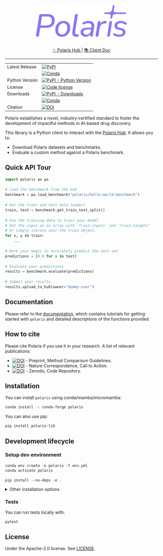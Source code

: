 <div align="center">
    <img src="docs/images/logo.svg" width="300px">
</div>
</br>

<p align="center">
    <a href="https://polarishub.io/" target="_blank">
      ✨ Polaris Hub
  </a> |
  <a href="https://polaris-hub.github.io/polaris/" target="_blank">
      📚 Client Doc
  </a>
</p>

---

|  |  | 
| --- | --- | 
| Latest Release | [![PyPI](https://img.shields.io/pypi/v/polaris-lib)](https://pypi.org/project/polaris-lib/) | 
|  | [![Conda](https://img.shields.io/conda/v/conda-forge/polaris?label=conda&color=success)](https://anaconda.org/conda-forge/polaris) |
| Python Version | [![PyPI - Python Version](https://img.shields.io/pypi/pyversions/polaris-lib)](https://pypi.org/project/polaris-lib/) |
| License | [![Code license](https://img.shields.io/badge/Code%20License-Apache_2.0-green.svg)](https://github.com/polaris-hub/polaris/blob/main/LICENSE) |
| Downloads | [![PyPI - Downloads](https://img.shields.io/pypi/dm/polaris-lib)](https://pypi.org/project/polaris-lib/) |
| | [![Conda](https://img.shields.io/conda/dn/conda-forge/polaris)](https://anaconda.org/conda-forge/polaris) |
| Citation | [![DOI](https://img.shields.io/badge/DOI-10.1038%2Fs42256--024--00911--w-blue)](https://doi.org/10.1038/s42256-024-00911-w) |

Polaris establishes a novel, industry‑certified standard to foster the development of impactful methods in AI-based drug discovery.

This library is a Python client to interact with the [Polaris Hub](https://polarishub.io/). It allows you to:

- Download Polaris datasets and benchmarks.
- Evaluate a custom method against a Polaris benchmark.

## Quick API Tour

```python
import polaris as po

# Load the benchmark from the Hub
benchmark = po.load_benchmark("polaris/hello-world-benchmark")

# Get the train and test data-loaders
train, test = benchmark.get_train_test_split()

# Use the training data to train your model
# Get the input as an array with 'train.inputs' and 'train.targets'  
# Or simply iterate over the train object.
for x, y in train:
    ...

# Work your magic to accurately predict the test set
predictions = [0.0 for x in test]

# Evaluate your predictions
results = benchmark.evaluate(predictions)

# Submit your results
results.upload_to_hub(owner="dummy-user")
```

## Documentation

Please refer to the [documentation](https://polaris-hub.github.io/polaris/), which contains tutorials for getting started with `polaris` and detailed descriptions of the functions provided.

## How to cite

Please cite Polaris if you use it in your research. A list of relevant publications: 

- [![DOI](https://img.shields.io/badge/DOI-10.26434%2Fchemrxiv--2024--6dbwv--v2-blue)](https://doi.org/10.26434/chemrxiv-2024-6dbwv-v2) - Preprint, Method Comparison Guidelines.
- [![DOI](https://img.shields.io/badge/DOI-10.1038%2Fs42256--024--00911--w-blue)](https://doi.org/10.1038/s42256-024-00911-w) - Nature Correspondence, Call to Action.
- [![DOI](https://zenodo.org/badge/DOI/10.5281/zenodo.13652587.svg)](https://doi.org/10.5281/zenodo.13652587) - Zenodo, Code Repository.

## Installation

You can install `polaris` using conda/mamba/micromamba:

```bash
conda install -c conda-forge polaris
```

You can also use pip:

```bash
pip install polaris-lib
```

## Development lifecycle

### Setup dev environment

```shell
conda env create -n polaris -f env.yml
conda activate polaris

pip install --no-deps -e .
```

<details>
  <summary>Other installation options</summary>
  
    Alternatively, using [uv](https://github.com/astral-sh/uv):
    ```shell
    uv venv -p 3.12 polaris
    source .venv/polaris/bin/activate
    uv pip compile pyproject.toml -o requirements.txt --all-extras
    uv pip install -r requirements.txt 
    ```   
</details>


### Tests

You can run tests locally with:

```shell
pytest
```

## License

Under the Apache-2.0 license. See [LICENSE](LICENSE).
